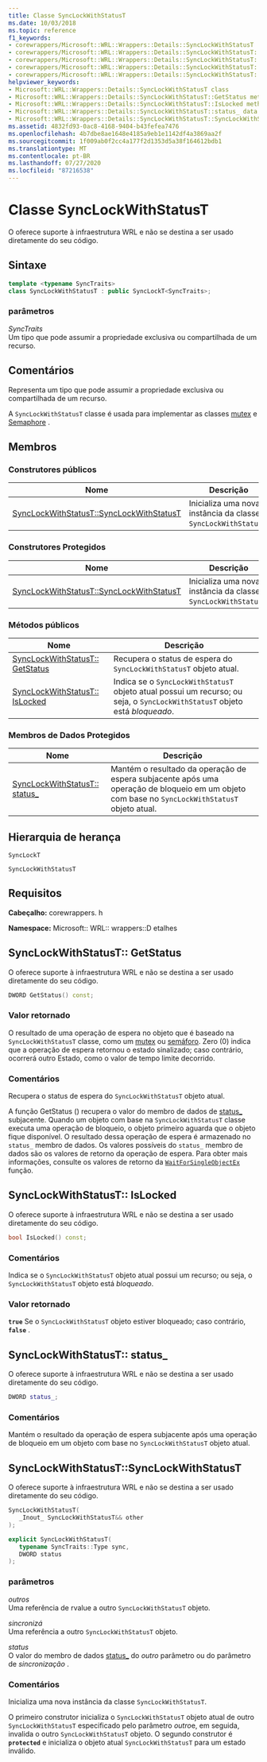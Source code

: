 ```yaml
---
title: Classe SyncLockWithStatusT
ms.date: 10/03/2018
ms.topic: reference
f1_keywords:
- corewrappers/Microsoft::WRL::Wrappers::Details::SyncLockWithStatusT
- corewrappers/Microsoft::WRL::Wrappers::Details::SyncLockWithStatusT::GetStatus
- corewrappers/Microsoft::WRL::Wrappers::Details::SyncLockWithStatusT::IsLocked
- corewrappers/Microsoft::WRL::Wrappers::Details::SyncLockWithStatusT::status_
- corewrappers/Microsoft::WRL::Wrappers::Details::SyncLockWithStatusT::SyncLockWithStatusT
helpviewer_keywords:
- Microsoft::WRL::Wrappers::Details::SyncLockWithStatusT class
- Microsoft::WRL::Wrappers::Details::SyncLockWithStatusT::GetStatus method
- Microsoft::WRL::Wrappers::Details::SyncLockWithStatusT::IsLocked method
- Microsoft::WRL::Wrappers::Details::SyncLockWithStatusT::status_ data member
- Microsoft::WRL::Wrappers::Details::SyncLockWithStatusT::SyncLockWithStatusT, constructor
ms.assetid: 4832fd93-0ac8-4168-9404-b43fefea7476
ms.openlocfilehash: 4b7dbe8ae1648e4185a9eb1e1142df4a3869aa2f
ms.sourcegitcommit: 1f009ab0f2cc4a177f2d1353d5a38f164612bdb1
ms.translationtype: MT
ms.contentlocale: pt-BR
ms.lasthandoff: 07/27/2020
ms.locfileid: "87216538"
---
```

# <a name="synclockwithstatust-class"></a>Classe SyncLockWithStatusT

O oferece suporte à infraestrutura WRL e não se destina a ser usado diretamente do seu código.

## <a name="syntax"></a>Sintaxe

```cpp
template <typename SyncTraits>
class SyncLockWithStatusT : public SyncLockT<SyncTraits>;
```

### <a name="parameters"></a>parâmetros

*SyncTraits*<br/>
Um tipo que pode assumir a propriedade exclusiva ou compartilhada de um recurso.

## <a name="remarks"></a>Comentários

Representa um tipo que pode assumir a propriedade exclusiva ou compartilhada de um recurso.

A `SyncLockWithStatusT` classe é usada para implementar as classes [mutex](mutex-class.md) e [Semaphore](semaphore-class.md) .

## <a name="members"></a>Membros

### <a name="public-constructors"></a>Construtores públicos

Nome                                                             | Descrição
---------------------------------------------------------------- | --------------------------------------------------------------
[SyncLockWithStatusT::SyncLockWithStatusT](#synclockwithstatust) | Inicializa uma nova instância da classe `SyncLockWithStatusT`.

### <a name="protected-constructors"></a>Construtores Protegidos

Nome                                                             | Descrição
---------------------------------------------------------------- | --------------------------------------------------------------
[SyncLockWithStatusT::SyncLockWithStatusT](#synclockwithstatust) | Inicializa uma nova instância da classe `SyncLockWithStatusT`.

### <a name="public-methods"></a>Métodos públicos

Nome                                         | Descrição
-------------------------------------------- | ----------------------------------------------------------------------------------------------------------------------------------
[SyncLockWithStatusT:: GetStatus](#getstatus) | Recupera o status de espera do `SyncLockWithStatusT` objeto atual.
[SyncLockWithStatusT:: IsLocked](#islocked)   | Indica se o `SyncLockWithStatusT` objeto atual possui um recurso; ou seja, o `SyncLockWithStatusT` objeto está *bloqueado*.

### <a name="protected-data-members"></a>Membros de Dados Protegidos

Nome                                    | Descrição
--------------------------------------- | ----------------------------------------------------------------------------------------------------------------------------------------
[SyncLockWithStatusT:: status_](#status) | Mantém o resultado da operação de espera subjacente após uma operação de bloqueio em um objeto com base no `SyncLockWithStatusT` objeto atual.

## <a name="inheritance-hierarchy"></a>Hierarquia de herança

`SyncLockT`

`SyncLockWithStatusT`

## <a name="requirements"></a>Requisitos

**Cabeçalho:** corewrappers. h

**Namespace:** Microsoft:: WRL:: wrappers::D etalhes

## <a name="synclockwithstatustgetstatus"></a><a name="getstatus"></a>SyncLockWithStatusT:: GetStatus

O oferece suporte à infraestrutura WRL e não se destina a ser usado diretamente do seu código.

```cpp
DWORD GetStatus() const;
```

### <a name="return-value"></a>Valor retornado

O resultado de uma operação de espera no objeto que é baseado na `SyncLockWithStatusT` classe, como um [mutex](mutex-class.md) ou [semáforo](semaphore-class.md). Zero (0) indica que a operação de espera retornou o estado sinalizado; caso contrário, ocorrerá outro Estado, como o valor de tempo limite decorrido.

### <a name="remarks"></a>Comentários

Recupera o status de espera do `SyncLockWithStatusT` objeto atual.

A função GetStatus () recupera o valor do membro de dados de [status_](#status) subjacente. Quando um objeto com base na `SyncLockWithStatusT` classe executa uma operação de bloqueio, o objeto primeiro aguarda que o objeto fique disponível. O resultado dessa operação de espera é armazenado no `status_` membro de dados. Os valores possíveis do `status_` membro de dados são os valores de retorno da operação de espera. Para obter mais informações, consulte os valores de retorno da [`WaitForSingleObjectEx`](/windows/win32/api/synchapi/nf-synchapi-waitforsingleobjectex) função.

## <a name="synclockwithstatustislocked"></a><a name="islocked"></a>SyncLockWithStatusT:: IsLocked

O oferece suporte à infraestrutura WRL e não se destina a ser usado diretamente do seu código.

```cpp
bool IsLocked() const;
```

### <a name="remarks"></a>Comentários

Indica se o `SyncLockWithStatusT` objeto atual possui um recurso; ou seja, o `SyncLockWithStatusT` objeto está *bloqueado*.

### <a name="return-value"></a>Valor retornado

**`true`** Se o `SyncLockWithStatusT` objeto estiver bloqueado; caso contrário, **`false`** .

## <a name="synclockwithstatuststatus_"></a><a name="status"></a>SyncLockWithStatusT:: status_

O oferece suporte à infraestrutura WRL e não se destina a ser usado diretamente do seu código.

```cpp
DWORD status_;
```

### <a name="remarks"></a>Comentários

Mantém o resultado da operação de espera subjacente após uma operação de bloqueio em um objeto com base no `SyncLockWithStatusT` objeto atual.

## <a name="synclockwithstatustsynclockwithstatust"></a><a name="synclockwithstatust"></a>SyncLockWithStatusT::SyncLockWithStatusT

O oferece suporte à infraestrutura WRL e não se destina a ser usado diretamente do seu código.

```cpp
SyncLockWithStatusT(
   _Inout_ SyncLockWithStatusT&& other
);

explicit SyncLockWithStatusT(
   typename SyncTraits::Type sync,
   DWORD status
);
```

### <a name="parameters"></a>parâmetros

*outros*<br/>
Uma referência de rvalue a outro `SyncLockWithStatusT` objeto.

*sincronizá*<br/>
Uma referência a outro `SyncLockWithStatusT` objeto.

*status*<br/>
O valor do membro de dados [status_](#status) do *outro* parâmetro ou do parâmetro de *sincronização* .

### <a name="remarks"></a>Comentários

Inicializa uma nova instância da classe `SyncLockWithStatusT`.

O primeiro construtor inicializa o `SyncLockWithStatusT` objeto atual de outro `SyncLockWithStatusT` especificado pelo parâmetro *outro*e, em seguida, invalida o outro `SyncLockWithStatusT` objeto. O segundo construtor é **`protected`** e inicializa o objeto atual `SyncLockWithStatusT` para um estado inválido.

